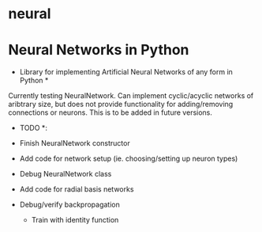 # neural
Neural Networks in Python
============================================
* Library for implementing Artificial Neural Networks of any form in Python *

Currently testing NeuralNetwork. Can implement cyclic/acyclic networks of aribtrary size, but does not provide functionality for adding/removing connections or neurons. This is to be added in future versions.

* TODO *:

* Finish NeuralNetwork constructor
* Add code for network setup (ie. choosing/setting up neuron types)
* Debug NeuralNetwork class
* Add code for radial basis networks
* Debug/verify backpropagation
  * Train with identity function
